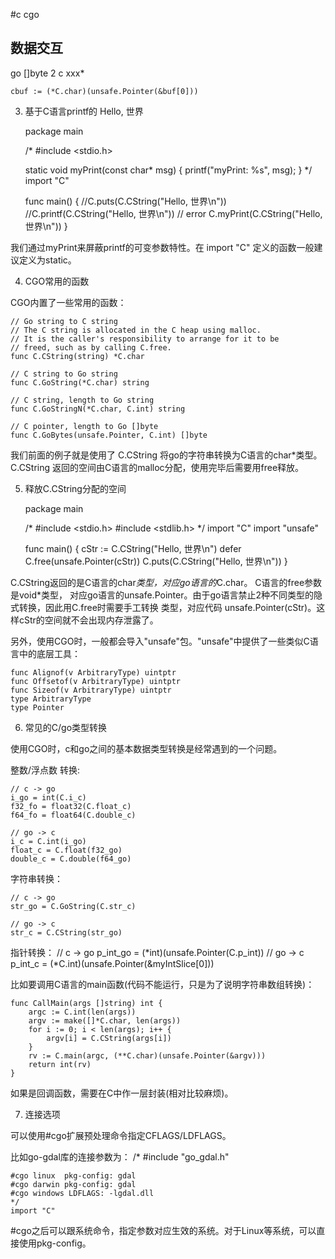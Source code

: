 #c cgo 

## 数据交互
go []byte 2 c xxx*

	cbuf := (*C.char)(unsafe.Pointer(&buf[0]))
	






3. 基于C语言printf的 Hello, 世界

	package main

	/*
		#include <stdio.h>

	static void myPrint(const char* msg) {
 	printf("myPrint: %s", msg);
	}
	*/
	import "C"

	func main() {
 		//C.puts(C.CString("Hello, 世界\n"))
 		//C.printf(C.CString("Hello, 世界\n")) // error
 		C.myPrint(C.CString("Hello, 世界\n"))
	}

我们通过myPrint来屏蔽printf的可变参数特性。在 import "C" 定义的函数一般建议定义为static。

4. CGO常用的函数

CGO内置了一些常用的函数：

	// Go string to C string
	// The C string is allocated in the C heap using malloc.
	// It is the caller's responsibility to arrange for it to be
	// freed, such as by calling C.free.
	func C.CString(string) *C.char

	// C string to Go string
	func C.GoString(*C.char) string

	// C string, length to Go string
	func C.GoStringN(*C.char, C.int) string

	// C pointer, length to Go []byte
	func C.GoBytes(unsafe.Pointer, C.int) []byte

我们前面的例子就是使用了 C.CString 将go的字符串转换为C语言的char*类型。
C.CString 返回的空间由C语言的malloc分配，使用完毕后需要用free释放。

5. 释放C.CString分配的空间

	package main

	/*
	#include <stdio.h>
	#include <stdlib.h>
	*/
	import "C"
	import "unsafe"

	func main() {
 		cStr := C.CString("Hello, 世界\n")
 		defer C.free(unsafe.Pointer(cStr))
 		C.puts(C.CString("Hello, 世界\n"))
	}

C.CString返回的是C语言的char*类型，对应go语言的*C.char。 C语言的free参数是void*类型，
对应go语言的unsafe.Pointer。由于go语言禁止2种不同类型的隐式转换，因此用C.free时需要手工转换
类型，对应代码 unsafe.Pointer(cStr)。这样cStr的空间就不会出现内存泄露了。

另外，使用CGO时，一般都会导入"unsafe"包。"unsafe"中提供了一些类似C语言中的底层工具：

	func Alignof(v ArbitraryType) uintptr
	func Offsetof(v ArbitraryType) uintptr
	func Sizeof(v ArbitraryType) uintptr
	type ArbitraryType
	type Pointer

6. 常见的C/go类型转换

使用CGO时，c和go之间的基本数据类型转换是经常遇到的一个问题。

整数/浮点数 转换:

	// c -> go
	i_go = int(C.i_c)
	f32_fo = float32(C.float_c)
	f64_fo = float64(C.double_c)

	// go -> c
	i_c = C.int(i_go)
	float_c = C.float(f32_go)
	double_c = C.double(f64_go)

字符串转换：

	// c -> go
	str_go = C.GoString(C.str_c)

	// go -> c
	str_c = C.CString(str_go)

指针转换：
	// c -> go
	p_int_go = (*int)(unsafe.Pointer(C.p_int))
	// go -> c
	p_int_c = (*C.int)(unsafe.Pointer(&myIntSlice[0]))

比如要调用C语言的main函数(代码不能运行，只是为了说明字符串数组转换)：

	func CallMain(args []string) int {
 		argc := C.int(len(args))
 		argv := make([]*C.char, len(args))
 		for i := 0; i < len(args); i++ {
  			argv[i] = C.CString(args[i])
 		}
		rv := C.main(argc, (**C.char)(unsafe.Pointer(&argv)))
 		return int(rv)
	}

如果是回调函数，需要在C中作一层封装(相对比较麻烦)。

7. 连接选项

可以使用#cgo扩展预处理命令指定CFLAGS/LDFLAGS。

比如go-gdal库的连接参数为：
	/*
	#include "go_gdal.h"

	#cgo linux  pkg-config: gdal
	#cgo darwin pkg-config: gdal
	#cgo windows LDFLAGS: -lgdal.dll
	*/
	import "C"

\#cgo之后可以跟系统命令，指定参数对应生效的系统。对于Linux等系统，可以直接使用pkg-config。